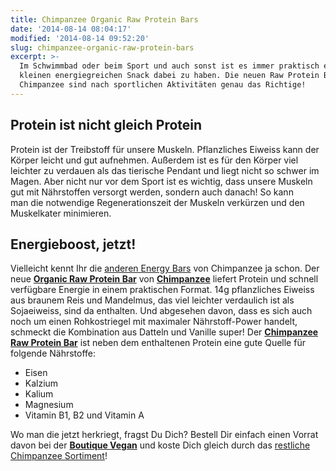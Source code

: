 ```yaml
---
title: Chimpanzee Organic Raw Protein Bars
date: '2014-08-14 08:04:17'
modified: '2014-08-14 09:52:20'
slug: chimpanzee-organic-raw-protein-bars
excerpt: >-
  Im Schwimmbad oder beim Sport und auch sonst ist es immer praktisch einen
  kleinen energiegreichen Snack dabei zu haben. Die neuen Raw Protein Bars von
  Chimpanzee sind nach sportlichen Aktivitäten genau das Richtige!
---
```


## Protein ist nicht gleich Protein

Protein ist der Treibstoff für unsere Muskeln. Pflanzliches Eiweiss kann der Körper leicht und gut aufnehmen. Außerdem ist es für den Körper viel leichter zu verdauen als das tierische Pendant und liegt nicht so schwer im Magen. Aber nicht nur vor dem Sport ist es wichtig, dass unsere Muskeln gut mit Nährstoffen versorgt werden, sondern auch danach! So kann man die notwendige Regenerationszeit der Muskeln verkürzen und den Muskelkater minimieren.

## Energieboost, jetzt!

Vielleicht kennt Ihr die [anderen Energy Bars](http://www.boutique-vegan.com/index.php?lang=1&cl=search&searchparam=chimpanzee&searchmanufacturer=) von Chimpanzee ja schon. Der neue [**Organic Raw Protein Bar**](http://www.chimpanzeebar.com/#) von [**Chimpanzee**](http://www.chimpanzeebar.com/#) liefert Protein und schnell verfügbare Energie in einem praktischen Format. 14g pflanzliches Eiweiss aus braunem Reis und Mandelmus, das viel leichter verdaulich ist als Sojaeiweiss, sind da enthalten. Und abgesehen davon, dass es sich auch noch um einen Rohkostriegel mit maximaler Nährstoff-Power handelt, schmeckt die Kombination aus Datteln und Vanille super! Der [**Chimpanzee Raw Protein Bar**](http://www.boutique-vegan.com/food/Organic-Protein-Bar.html) ist neben dem enthaltenen Protein eine gute Quelle für folgende Nährstoffe:

*   Eisen
*   Kalzium
*   Kalium
*   Magnesium
*   Vitamin B1, B2 und Vitamin A

Wo man die jetzt herkriegt, fragst Du Dich? Bestell Dir einfach einen Vorrat davon bei der **[Boutique Vegan](http://www.boutique-vegan.com/food/Organic-Protein-Bar.html)** und koste Dich gleich durch das [restliche Chimpanzee Sortiment](http://www.boutique-vegan.com/index.php?lang=1&cl=search&searchparam=chimpanzee&searchmanufacturer=)!
